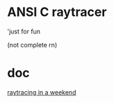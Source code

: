 # ANSI C raytracer

'just for fun

(not complete rn)


# doc

[raytracing in a weekend](https://www.realtimerendering.com/raytracing/Ray%20Tracing%20in%20a%20Weekend.pdf)
